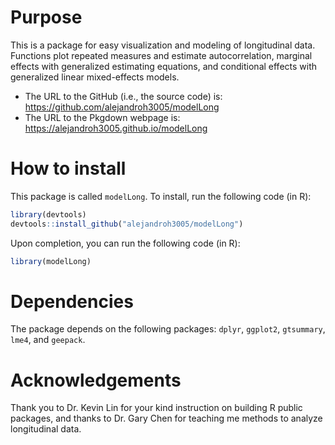 
# Purpose

This is a package for easy visualization and modeling of longitudinal data. Functions plot repeated measures and estimate autocorrelation, marginal effects with generalized estimating equations, and conditional effects with generalized linear mixed-effects models.

- The URL to the GitHub (i.e., the source code) is: https://github.com/alejandroh3005/modelLong
- The URL to the Pkgdown webpage is: https://alejandroh3005.github.io/modelLong

# How to install
This package is called `modelLong`. To install, run the following code (in R):

```R
library(devtools)
devtools::install_github("alejandroh3005/modelLong")
```

Upon completion, you can run the following code (in R):

```R
library(modelLong)
```

# Dependencies

The package depends on the following packages: `dplyr`, `ggplot2`, `gtsummary`, `lme4`, and `geepack`.

# Acknowledgements

Thank you to Dr. Kevin Lin for your kind instruction on building R public packages, and thanks to Dr. Gary Chen for teaching me methods to analyze longitudinal data.
